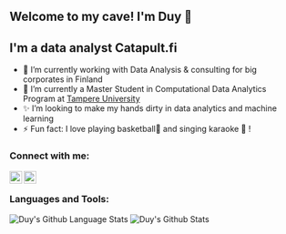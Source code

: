 ## Welcome to my cave! I'm Duy 👋

## I'm a data analyst Catapult.fi 
- 🔭 I’m currently working with Data Analysis & consulting for big corporates in Finland 
- 🌱 I’m currently a Master Student in Computational Data Analytics Program at [Tampere University][tuni]
- ✨ I’m looking to make my hands dirty in data analytics and machine learning
- ⚡ Fun fact: I love playing basketball🏀 and singing karaoke 🎤 !

### Connect with me:

[<img align="left" alt="Duy Nguyen | LinkedIn" width="22px" src="https://cdn.jsdelivr.net/npm/simple-icons@v3/icons/linkedin.svg" />][linkedin]
[<img align="left" alt="Duy Nguyen | Porfolio" width="22px" src="https://cdn.jsdelivr.net/npm/simple-icons@v3/icons/github.svg" />][portfolio]

<br />

### Languages and Tools:
<img alt="Duy's Github Language Stats" src="https://github-readme-stats.vercel.app/api/top-langs/?username=duy7590&layout=compact" />

<img alt="Duy's Github Stats" src="https://github-readme-stats.vercel.app/api?username=duy7590&show_icons=true&hide_border=true&count_private=true" />
<br />


[tuni]: https://www.tuni.fi/en/study-with-us/computing-sciences-data-science
[linkedin]: https://www.linkedin.com/in/duynguyen7590/
[portfolio]: https://duy7590.github.io/


